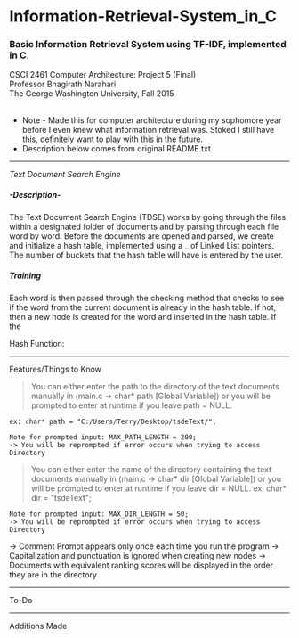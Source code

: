 # Information-Retrieval-System_in_C
### Basic Information Retrieval System using TF-IDF, implemented in C.

CSCI 2461 Computer Architecture: Project 5 (Final) <br>
Professor Bhagirath Narahari <br>
The George Washington University, Fall 2015 <br><br>

* Note - Made this for computer architecture during my sophomore year before I even knew what information retrieval was.
Stoked I still have this, definitely want to play with this in the future.
* Description below comes from original README.txt



*****************************
*Text Document Search Engine*


##### -Description-

The Text Document Search Engine (TDSE) works by going through the files within a designated folder of documents and by parsing through each file word by word. Before the documents are opened and parsed, we create and initialize a
hash table, implemented using a _ of Linked List pointers. The number of
buckets that the hash table will have is entered by the user.

##### Training

Each word is then passed through the checking method that checks to see if
the word from the current document is already in the hash table. If not, then a
new node is created for the word and inserted in the hash table. If the 

Hash Function:




-----------------------
Features/Things to Know

> You can either enter the path to the directory of the text documents manually in (main.c -> char* path [Global Variable])
    or you will be prompted to enter at runtime if you leave path = NULL.
    
    ex: char* path = "C:/Users/Terry/Desktop/tsdeText/";
        
    Note for prompted input: MAX_PATH_LENGTH = 200;
    -> You will be reprompted if error occurs when trying to access Directory
        
> You can either enter the name of the directory containing the text documents manually in (main.c -> char* dir [Global Variable])
    or you will be prompted to enter at runtime if you leave dir = NULL.
        ex: char* dir = "tsdeText";
        
    Note for prompted input: MAX_DIR_LENGTH = 50;
    -> You will be reprompted if error occurs when trying to access Directory

        
-> Comment Prompt appears only once each time you run the program
-> Capitalization and punctuation is ignored when creating new nodes
-> Documents with equivalent ranking scores will be displayed in the order they are in the directory

-----
To-Do
<!-- - Testing on Shell + Testing with actual paths -->

--------------
Additions Made
